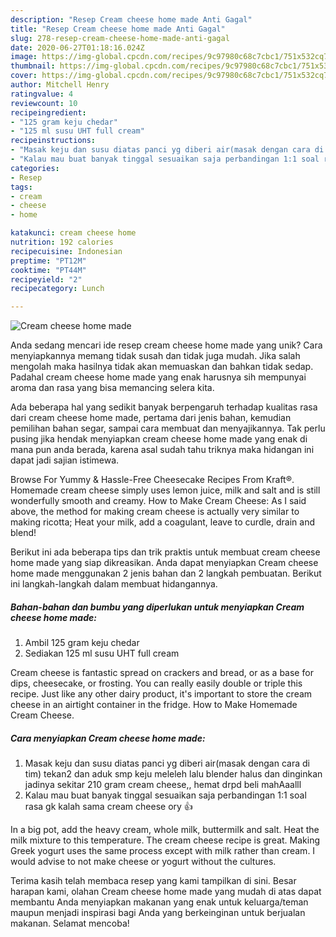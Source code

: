 ```yaml
---
description: "Resep Cream cheese home made Anti Gagal"
title: "Resep Cream cheese home made Anti Gagal"
slug: 278-resep-cream-cheese-home-made-anti-gagal
date: 2020-06-27T01:18:16.024Z
image: https://img-global.cpcdn.com/recipes/9c97980c68c7cbc1/751x532cq70/cream-cheese-home-made-foto-resep-utama.jpg
thumbnail: https://img-global.cpcdn.com/recipes/9c97980c68c7cbc1/751x532cq70/cream-cheese-home-made-foto-resep-utama.jpg
cover: https://img-global.cpcdn.com/recipes/9c97980c68c7cbc1/751x532cq70/cream-cheese-home-made-foto-resep-utama.jpg
author: Mitchell Henry
ratingvalue: 4
reviewcount: 10
recipeingredient:
- "125 gram keju chedar"
- "125 ml susu UHT full cream"
recipeinstructions:
- "Masak keju dan susu diatas panci yg diberi air(masak dengan cara di tim) tekan2 dan aduk smp keju meleleh lalu blender halus dan dinginkan jadinya sekitar 210 gram cream cheese,, hemat drpd beli mahAaalll"
- "Kalau mau buat banyak tinggal sesuaikan saja perbandingan 1:1 soal rasa gk kalah sama cream cheese ory 👍"
categories:
- Resep
tags:
- cream
- cheese
- home

katakunci: cream cheese home 
nutrition: 192 calories
recipecuisine: Indonesian
preptime: "PT12M"
cooktime: "PT44M"
recipeyield: "2"
recipecategory: Lunch

---
```



![Cream cheese home made](https://img-global.cpcdn.com/recipes/9c97980c68c7cbc1/751x532cq70/cream-cheese-home-made-foto-resep-utama.jpg)

Anda sedang mencari ide resep cream cheese home made yang unik? Cara menyiapkannya memang tidak susah dan tidak juga mudah. Jika salah mengolah maka hasilnya tidak akan memuaskan dan bahkan tidak sedap. Padahal cream cheese home made yang enak harusnya sih mempunyai aroma dan rasa yang bisa memancing selera kita.

Ada beberapa hal yang sedikit banyak berpengaruh terhadap kualitas rasa dari cream cheese home made, pertama dari jenis bahan, kemudian pemilihan bahan segar, sampai cara membuat dan menyajikannya. Tak perlu pusing jika hendak menyiapkan cream cheese home made yang enak di mana pun anda berada, karena asal sudah tahu triknya maka hidangan ini dapat jadi sajian istimewa.

Browse For Yummy &amp; Hassle-Free Cheesecake Recipes From Kraft®. Homemade cream cheese simply uses lemon juice, milk and salt and is still wonderfully smooth and creamy. How to Make Cream Cheese: As I said above, the method for making cream cheese is actually very similar to making ricotta; Heat your milk, add a coagulant, leave to curdle, drain and blend!


Berikut ini ada beberapa tips dan trik praktis untuk membuat cream cheese home made yang siap dikreasikan. Anda dapat menyiapkan Cream cheese home made menggunakan 2 jenis bahan dan 2 langkah pembuatan. Berikut ini langkah-langkah dalam membuat hidangannya.

<!--inarticleads1-->

##### Bahan-bahan dan bumbu yang diperlukan untuk menyiapkan Cream cheese home made:

1. Ambil 125 gram keju chedar
1. Sediakan 125 ml susu UHT full cream


Cream cheese is fantastic spread on crackers and bread, or as a base for dips, cheesecake, or frosting. You can really easily double or triple this recipe. Just like any other dairy product, it&#39;s important to store the cream cheese in an airtight container in the fridge. How to Make Homemade Cream Cheese. 

<!--inarticleads2-->

##### Cara menyiapkan Cream cheese home made:

1. Masak keju dan susu diatas panci yg diberi air(masak dengan cara di tim) tekan2 dan aduk smp keju meleleh lalu blender halus dan dinginkan jadinya sekitar 210 gram cream cheese,, hemat drpd beli mahAaalll
1. Kalau mau buat banyak tinggal sesuaikan saja perbandingan 1:1 soal rasa gk kalah sama cream cheese ory 👍


In a big pot, add the heavy cream, whole milk, buttermilk and salt. Heat the milk mixture to this temperature. The cream cheese recipe is great. Making Greek yogurt uses the same process except with milk rather than cream. I would advise to not make cheese or yogurt without the cultures. 

Terima kasih telah membaca resep yang kami tampilkan di sini. Besar harapan kami, olahan Cream cheese home made yang mudah di atas dapat membantu Anda menyiapkan makanan yang enak untuk keluarga/teman maupun menjadi inspirasi bagi Anda yang berkeinginan untuk berjualan makanan. Selamat mencoba!
